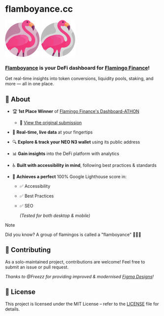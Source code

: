 # flamboyance.cc

![Logo](public/images/logo_alt.svg) ![Logo Alternative](public/images/logo.svg)

### [Flamboyance](https://flamboyance.cc) is your DeFi dashboard for [Flamingo Finance](https://flamingo.finance)!

Get real-time insights into token conversions, liquidity pools, staking, and more — all in one place.

## 📌 About

- 🏆 **1st Place Winner** of [Flamingo Finance's Dashboard-ATHON](https://medium.com/flamingo-finance/earn-1-000-gas-in-flamingo-finances-dashboard-athon-9b68f758535e)
  - 🔗 [View the original submission](https://old.flamboyance.cc)
- 🚀 **Real-time, live data** at your fingertips
- 🔍 **Explore & track your NEO N3 wallet** using its public address
- 📊 **Gain insights** into the DeFi platform with analytics
- ♿ **Built with accessibility in mind**, following best practices & standards
- 💯 **Achieves a perfect** 100% Google Lighthouse score in:

  - ✅ Accessibility
  - ✅ Best Practices
  - ✅ SEO

    *(Tested for both desktop & mobile)*

> [!NOTE]
> Did you know? A group of flamingos is called a "flamboyance" 🦩🦩🦩

## 🤝 Contributing

As a solo-maintained project, contributions are welcome! Feel free to submit an issue or pull request.

_Thanks to @Freezz for providing improved & modernised [Figma Designs](figma-design.svg)!_

## 📜 License

This project is licensed under the MIT License – refer to the [LICENSE](LICENSE) file for details.
